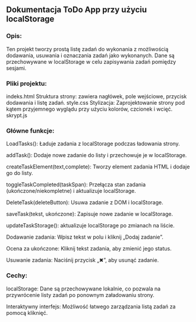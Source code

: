 ## Dokumentacja ToDo App przy użyciu localStorage
   
### Opis:

Ten projekt tworzy prostą listę zadań do wykonania z możliwością dodawania, usuwania i oznaczania zadań jako wykonanych. Dane są przechowywane w localStorage w celu zapisywania zadań pomiędzy sesjami.

### Pliki projektu:

indeks.html
Struktura strony: zawiera nagłówek, pole wejściowe, przycisk dodawania i listę zadań.
style.css
Stylizacja: Zaprojektowanie strony pod kątem przyjemnego wyglądu przy użyciu kolorów, czcionek i wcięć.
skrypt.js

### Główne funkcje:

LoadTasks(): Ładuje zadania z localStorage podczas ładowania strony.

addTask(): Dodaje nowe zadanie do listy i przechowuje je w localStorage.

createTaskElement(text,complete): Tworzy element zadania HTML i dodaje go do listy.

toggleTaskCompleted(taskSpan): Przełącza stan zadania (ukończone/niekompletne) i aktualizuje localStorage.

DeleteTask(deleteButton): Usuwa zadanie z DOM i localStorage.

saveTask(tekst, ukończone): Zapisuje nowe zadanie w localStorage.

updateTaskStorage(): aktualizuje localStorage po zmianach na liście.

Dodawanie zadania: Wpisz tekst w polu i kliknij „Dodaj zadanie”.

Ocena za ukończone: Kliknij tekst zadania, aby zmienić jego status.

Usuwanie zadania: Naciśnij przycisk „✖”, aby usunąć zadanie.

### Cechy:

localStorage: Dane są przechowywane lokalnie, co pozwala na przywrócenie listy zadań po ponownym załadowaniu strony.

Interaktywny interfejs: Możliwość łatwego zarządzania listą zadań za pomocą kliknięć.
